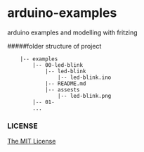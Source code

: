# arduino-examples

arduino examples and modelling with fritzing

#####folder structure of project

```
	|-- examples
		|-- 00-led-blink
			|-- led-blink
				|-- led-blink.ino
			|-- README.md
			|-- assests
				|-- led-blink.png
		|-- 01-
		...
```

### LICENSE

[The MIT License]


[The MIT License]: https://github.com/arslanbilal/arduino-examples/blob/master/LICENSE